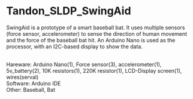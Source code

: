 # Tandon_SLDP_SwingAid
SwingAid is a prototype of a smart baseball bat. It uses multiple sensors (force sensor, accelerometer) to sense the direction of human movement and the force of the baseball bat hit. An Arduino Nano is used as the processor, with an I2C-based display to show the data.

<br /> Hareware: Arduino Nano(1), Force sensor(3), accelerometer(1), 5v_battery(2), 10K resistors(1), 220K resistor(1), LCD-Display screen(1), wires(serval)
<br />Software: Arduino IDE
<br />Other: Baseball, Bat
